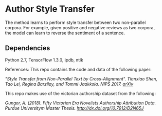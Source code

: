 # Author Style Transfer

The method learns to perform style transfer between two non-parallel corpora. For example, given positive and negative reviews as two corpora, the model can learn to reverse the sentiment of a sentence.

## Dependencies
Python 2.7, TensorFlow 1.3.0, ipdb, ntlk

References:
This repo contains the code and data of the following paper:

<i> "Style Transfer from Non-Parallel Text by Cross-Alignment". Tianxiao Shen, Tao Lei, Regina Barzilay, and Tommi Jaakkola. NIPS 2017. [arXiv](https://arxiv.org/abs/1705.09655)</i>

This repo makes use of the victorian authorship dataset from the following:

<i> Gungor, A. (2018). Fifty Victorian Era Novelists Authorship Attribution Data. Purdue Universitym Master Thesis. http://dx.doi.org/10.7912/D2N65J</i>

